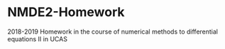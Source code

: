 # NMDE2-Homework
2018-2019 Homework in the course of numerical methods to differential equations II in UCAS 
